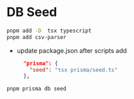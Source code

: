 # DB Seed

```sh
pnpm add -D  tsx typescript
pnpm add csv-parser
```

- update package.json
  after scripts add

  ```json
    "prisma": {
      "seed": "tsx prisma/seed.ts"
    },
  ```

```sh
pnpm prisma db seed
```
